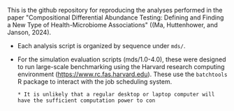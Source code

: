This is the github repository for reproducing the analyses performed in the paper "Compositional Differential Abundance 
Testing: Defining and Finding a New Type of Health-Microbiome Associations" ((Ma, Huttenhower, and Janson, 2024).

* Each analysis script is organized by sequence under `mds/`.

* For the simulation evaluation scripts (mds/1.0-4.0), these were designed to run large-scale benchmarking using the
  Harvard research computing environment (https://www.rc.fas.harvard.edu). These use the `batchtools` R package to
  interact with the job scheduling system.

      * It is unlikely that a regular desktop or laptop computer will have the sufficient computation power to con
